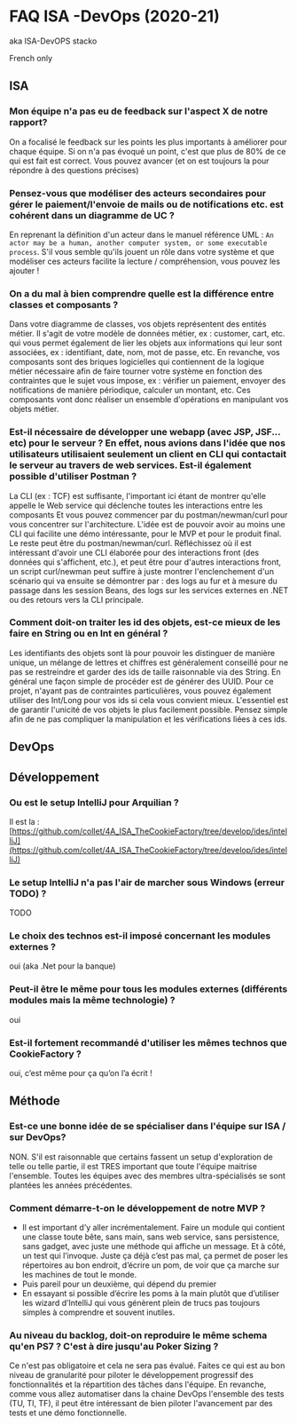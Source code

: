 # FAQ ISA -DevOps (2020-21)

aka ISA-DevOPS stacko

French only

## ISA

### Mon équipe n'a pas eu de feedback sur l'aspect X de notre rapport?
On a focalisé le feedback sur les points les plus importants à améliorer pour chaque équipe. Si on n'a pas évoqué un point, c'est que plus de 80% de ce qui est fait est correct. Vous pouvez avancer (et on est toujours la pour répondre à des questions précises)


### Pensez-vous que modéliser des acteurs secondaires pour gérer le paiement/l'envoie de mails ou de notifications etc. est cohérent dans un diagramme de UC ?
En reprenant la définition d'un acteur dans le manuel référence UML : `An actor may be a human, another computer system, or some executable process`. S'il vous semble qu'ils jouent un rôle dans votre système et que modéliser ces acteurs facilite la lecture / compréhension, vous pouvez les ajouter ! 

### On a du mal à bien comprendre quelle est la différence entre classes et composants ?
Dans votre diagramme de classes, vos objets représentent des entités métier. Il s'agit de votre modèle de données métier, ex : customer, cart, etc. qui vous permet également de lier les objets aux informations qui leur sont associées, ex : identifiant, date, nom, mot de passe, etc. 
En revanche, vos composants sont des briques logicielles qui contiennent de la logique métier nécessaire afin de faire tourner votre système en fonction des contraintes que le sujet vous impose, ex : vérifier un paiement, envoyer des notifications de manière périodique, calculer un montant, etc. Ces composants vont donc réaliser un ensemble d'opérations en manipulant vos objets métier.

### Est-il nécessaire de développer une webapp (avec JSP, JSF... etc) pour le serveur ? En effet, nous avions dans l'idée que nos utilisateurs utilisaient seulement un client en CLI qui contactait le serveur au travers de web services. Est-il également possible d'utiliser Postman ?
La CLI (ex : TCF) est suffisante, l'important ici étant de montrer qu'elle appelle le Web service qui déclenche toutes les interactions entre les composants
Et vous pouvez commencer par du postman/newman/curl pour vous concentrer sur l'architecture. L'idée est de pouvoir avoir au moins une CLI qui facilite une démo intéressante, pour le MVP et pour le produit final. Le reste peut être du postman/newman/curl. 
Réfléchissez où il est intéressant d'avoir une CLI élaborée pour des interactions front (des données qui s'affichent, etc.), et peut être pour d'autres interactions front, un script curl/newman peut suffire à juste montrer l'enclenchement d'un scénario qui va ensuite se démontrer par : des logs au fur et à mesure du passage dans les session Beans, des logs sur les services externes en .NET ou des retours vers la CLI principale.

### Comment doit-on traiter les id des objets, est-ce mieux de les faire en String ou en Int en général ?
Les identifiants des objets sont là pour pouvoir les distinguer de manière unique, un mélange de lettres et chiffres est généralement conseillé pour ne pas se restreindre et garder des ids de taille raisonnable via des String. En général une façon simple de procéder est de générer des UUID. 
 Pour ce projet, n'ayant pas de contraintes particulières, vous pouvez également utiliser des Int/Long pour vos ids si cela vous convient mieux. L'essentiel est de garantir l'unicité de vos objets le plus facilement possible. Pensez simple afin de ne pas compliquer la manipulation et les vérifications liées à ces ids.


## DevOps



## Développement

### Ou est le setup IntelliJ pour Arquilian ?
Il est la : [https://github.com/collet/4A_ISA_TheCookieFactory/tree/develop/ides/intelliJ](https://github.com/collet/4A_ISA_TheCookieFactory/tree/develop/ides/intelliJ)

### Le setup IntelliJ n'a pas l'air de marcher sous Windows (erreur TODO) ?
TODO

### Le choix des technos est-il imposé concernant les modules externes ? 
oui (aka .Net pour la banque)

### Peut-il être le même pour tous les modules externes (différents modules mais la même technologie) ?
oui

### Est-il fortement recommandé d'utiliser les mêmes technos que CookieFactory ?
oui, c’est même pour ça qu’on l’a écrit !

## Méthode

### Est-ce une bonne idée de se spécialiser dans l'équipe sur ISA / sur DevOps?
NON. S'il est raisonnable que certains fassent un setup d'exploration de telle ou telle partie, il est TRES important que toute l'équipe maitrise l'ensemble. Toutes les équipes avec des membres ultra-spécialisés se sont plantées les années précédentes.

### Comment démarre-t-on le développement de notre MVP ? 
   - Il est important d’y aller incrémentalement. Faire un module qui contient une classe toute bête, sans main, sans web service, sans persistence, sans gadget, avec juste une méthode qui affiche un message. Et à côté, un test qui l’invoque. Juste ça déjà c’est pas mal, ça permet de poser les répertoires au bon endroit, d’écrire un pom, de voir que ça marche sur les machines de tout le monde.
   - Puis pareil pour un deuxième, qui dépend du premier
   - En essayant si possible d’écrire les poms à la main plutôt que d’utiliser les wizard d’IntelliJ qui vous génèrent plein de trucs pas toujours simples à comprendre et souvent inutiles.

### Au niveau du backlog, doit-on reproduire le même schema qu'en PS7 ? C'est à dire jusqu'au Poker Sizing ?
Ce n'est pas obligatoire et cela ne sera pas évalué. Faites ce qui est au bon niveau de granularité pour piloter le développement progressif des fonctionnalités et la répartition des tâches dans l'équipe.
En revanche, comme vous allez automatiser dans la chaine DevOps l'ensemble des tests (TU, TI, TF), il peut être intéressant de bien piloter l'avancement par des tests et une démo fonctionnelle.
